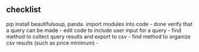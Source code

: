checklist
-----
pip install beautifulsoup, panda. import modules into code - done
verify that a query can be made - 
edit code to include user input for a query - 
find method to collect query results and export to csv - 
find method to organize csv results (such as price minimum) - 

